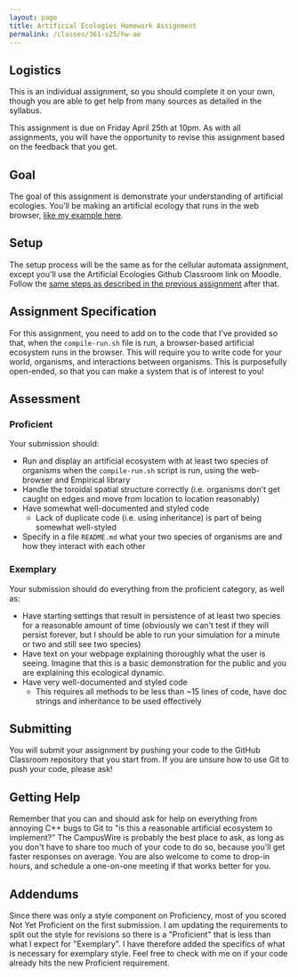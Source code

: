 ```yaml
---
layout: page
title: Artificial Ecologies Homework Assignment
permalink: /classes/361-s25/hw-ae
---
```


## Logistics
This is an individual assignment, so you should complete it on your own, though you are able to get help from many sources as detailed in the syllabus.

This assignment is due on Friday April 25th at 10pm. 
As with all assignments, you will have the opportunity to revise this assignment based on the feedback that you get.

## Goal
The goal of this assignment is demonstrate your understanding of artificial ecologies. 
You'll be making an artificial ecology that runs in the web browser, [like my example here](https://anyaevostinar.github.io/AE-Assignment/).

## Setup
The setup process will be the same as for the cellular automata assignment, except you'll use the Artificial Ecologies Github Classroom link on Moodle. Follow the [same steps as described in the previous assignment](hw-ca) after that.

## Assignment Specification
For this assignment, you need to add on to the code that I've provided so that, when the `compile-run.sh` file is run, a browser-based artificial ecosystem runs in the browser.
This will require you to write code for your world, organisms, and interactions between organisms.
This is purposefully open-ended, so that you can make a system that is of interest to you!

## Assessment

### Proficient
Your submission should:

* Run and display an artificial ecosystem with at least two species of organisms when the `compile-run.sh` script is run, using the web-browser and Empirical library
* Handle the toroidal spatial structure correctly (i.e. organisms don't get caught on edges and move from location to location reasonably)
* Have somewhat well-documented and styled code
    * Lack of duplicate code (i.e. using inheritance) is part of being somewhat well-styled
* Specify in a file `README.md` what your two species of organisms are and how they interact with each other

### Exemplary
Your submission should do everything from the proficient category, as well as:
* Have starting settings that result in persistence of at least two species for a reasonable amount of time (obviously we can't test if they will persist forever, but I should be able to run your simulation for a minute or two and still see two species)
* Have text on your webpage explaining thoroughly what the user is seeing. Imagine that this is a basic demonstration for the public and you are explaining this ecological dynamic.
* Have very well-documented and styled code
    * This requires all methods to be less than ~15 lines of code, have doc strings and inheritance to be used effectively

## Submitting
You will submit your assignment by pushing your code to the GitHub Classroom repository that you start from.
If you are unsure how to use Git to push your code, please ask!

## Getting Help
Remember that you can and should ask for help on everything from annoying C++ bugs to Git to "is this a reasonable artificial ecosystem to implement?"
The CampusWire is probably the best place to ask, as long as you don't have to share too much of your code to do so, because you'll get faster responses on average.
You are also welcome to come to drop-in hours, and schedule a one-on-one meeting if that works better for you.

## Addendums
Since there was only a style component on Proficiency, most of you scored Not Yet Proficient on the first submission. I am updating the requirements to split out the style for revisions so there is a "Proficient" that is less than what I expect for "Exemplary". I have therefore added the specifics of what is necessary for exemplary style. Feel free to check with me on if your code already hits the new Proficient requirement.